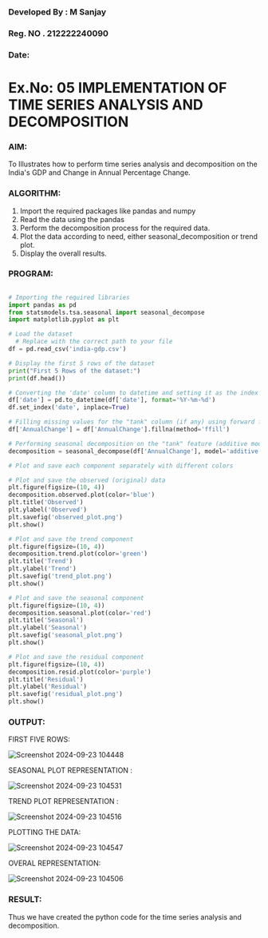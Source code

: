 ### Developed By : M Sanjay
### Reg. NO . 212222240090
### Date: 

# Ex.No: 05  IMPLEMENTATION OF TIME SERIES ANALYSIS AND DECOMPOSITION

### AIM:
To Illustrates how to perform time series analysis and decomposition on the India's GDP and Change in Annual Percentage Change.

### ALGORITHM:
1. Import the required packages like pandas and numpy
2. Read the data using the pandas
3. Perform the decomposition process for the required data.
4. Plot the data according to need, either seasonal_decomposition or trend plot.
5. Display the overall results.

### PROGRAM:
```python

# Importing the required libraries
import pandas as pd
from statsmodels.tsa.seasonal import seasonal_decompose
import matplotlib.pyplot as plt

# Load the dataset
  # Replace with the correct path to your file
df = pd.read_csv('india-gdp.csv')

# Display the first 5 rows of the dataset
print("First 5 Rows of the dataset:")
print(df.head())

# Converting the 'date' column to datetime and setting it as the index
df['date'] = pd.to_datetime(df['date'], format='%Y-%m-%d')
df.set_index('date', inplace=True)

# Filling missing values for the "tank" column (if any) using forward fill
df['AnnualChange'] = df['AnnualChange'].fillna(method='ffill')

# Performing seasonal decomposition on the "tank" feature (additive model)
decomposition = seasonal_decompose(df['AnnualChange'], model='additive', period=7)

# Plot and save each component separately with different colors

# Plot and save the observed (original) data
plt.figure(figsize=(10, 4))
decomposition.observed.plot(color='blue')
plt.title('Observed')
plt.ylabel('Observed')
plt.savefig('observed_plot.png')
plt.show()

# Plot and save the trend component
plt.figure(figsize=(10, 4))
decomposition.trend.plot(color='green')
plt.title('Trend')
plt.ylabel('Trend')
plt.savefig('trend_plot.png')
plt.show()

# Plot and save the seasonal component
plt.figure(figsize=(10, 4))
decomposition.seasonal.plot(color='red')
plt.title('Seasonal')
plt.ylabel('Seasonal')
plt.savefig('seasonal_plot.png')
plt.show()

# Plot and save the residual component
plt.figure(figsize=(10, 4))
decomposition.resid.plot(color='purple')
plt.title('Residual')
plt.ylabel('Residual')
plt.savefig('residual_plot.png')
plt.show()

```
### OUTPUT:
FIRST FIVE ROWS:

![Screenshot 2024-09-23 104448](https://github.com/user-attachments/assets/b92cf3dd-86b0-450b-a800-22d366ff9e15)

SEASONAL PLOT REPRESENTATION :

![Screenshot 2024-09-23 104531](https://github.com/user-attachments/assets/369876a5-39a1-414c-aa0c-6e566e272bb8)

TREND PLOT REPRESENTATION :

![Screenshot 2024-09-23 104516](https://github.com/user-attachments/assets/f2c908f1-64a2-4598-b6b5-5fd187bdb3e1)

PLOTTING THE DATA:

![Screenshot 2024-09-23 104547](https://github.com/user-attachments/assets/6330f7e0-125e-4d67-a0a4-decf2991f953)

OVERAL REPRESENTATION:

![Screenshot 2024-09-23 104506](https://github.com/user-attachments/assets/22088370-0263-496a-b9c1-39a3b93f6a05)

### RESULT:
Thus we have created the python code for the time series analysis and decomposition.
